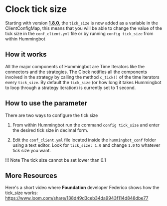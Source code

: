 # Clock tick size

Starting with version [**1.8.0**](/release-notes/1.8.0), the `tick_size` is now added as a variable in the ClientConfigMap, this means that you will be able to change the value of the tick size in the `conf_client.yml` file or by running `config tick_size` from within Hummingbot

## How it works

All the major components of Hummingbot are Time Iterators like the connectors and the strategies. The Clock notifies all the components involved in the strategy by calling the method `c_tick()` of the time iterators every `tick_size`. By default the `tick_size` (or how long it takes Hummingbot to loop through a strategy iteration) is currently set to 1 second.

## How to use the parameter

There are two ways to configure the tick size

1. From within Hummingbot run the command `config tick_size` and enter the desired tick size in decimal form.

2. Edit the `conf_client.yml` file located inside the `hummingbot_conf` folder using a text editor. Look for `tick_size: 1.0` and change `1.0` to whatever tick size you want.

!!! Note
    The tick size cannot be set lower than 0.1

## More Resources

Here's a short video where **Foundation** developer Federico shows how the tick_size works: <https://www.loom.com/share/138d49d3ceb34da9943f114d848dbe77>
